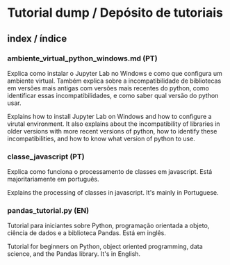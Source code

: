 # Tutorial dump / Depósito de tutoriais

## index / índice

### ambiente_virtual_python_windows.md (PT)
Explica como instalar o Jupyter Lab no Windows e como que configura um ambiente virtual. Também explica sobre a incompatibilidade de bibliotecas em versões mais antigas com versões mais recentes do python, como identificar essas incompatibilidades, e como saber qual versão do python usar.

Explains how to install Jupyter Lab on Windows and how to configure a virutal environment. It also explains about the incompatibility of libraries in older versions with more recent versions of python, how to identify these incompatibilities, and how to know what version of python to use.

### classe_javascript (PT)
Explica como funciona o processamento de classes em javascript. Está majoritariamente em português.

Explains the processing of classes in javascript. It's mainly in Portuguese.

### pandas_tutorial.py (EN)
Tutorial para iniciantes sobre Python, programação orientada a objeto, ciência de dados e a biblioteca Pandas. Está em inglês.

Tutorial for beginners on Python, object oriented programming, data science, and the Pandas library. It's in English.
